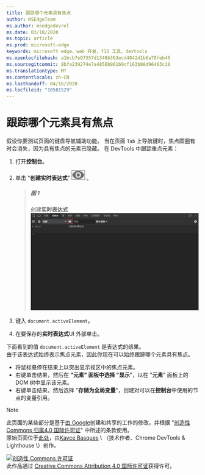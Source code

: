 ```yaml
---
title: 跟踪哪个元素具有焦点
author: MSEdgeTeam
ms.author: msedgedevrel
ms.date: 03/18/2020
ms.topic: article
ms.prod: microsoft-edge
keywords: microsoft edge、web 开发、f12 工具、devtools
ms.openlocfilehash: a1bcb7e97357d1348b363ecd4842d1b6a78feb45
ms.sourcegitcommit: 8bfa239274e7a4856b961b9cf163b08d96463c10
ms.translationtype: MT
ms.contentlocale: zh-CN
ms.lasthandoff: 04/16/2020
ms.locfileid: "10581529"
---
```

<!-- Copyright Kayce Basques 

   Licensed under the Apache License, Version 2.0 (the "License");
   you may not use this file except in compliance with the License.
   You may obtain a copy of the License at

       https://www.apache.org/licenses/LICENSE-2.0

   Unless required by applicable law or agreed to in writing, software
   distributed under the License is distributed on an "AS IS" BASIS,
   WITHOUT WARRANTIES OR CONDITIONS OF ANY KIND, either express or implied.
   See the License for the specific language governing permissions and
   limitations under the License.  -->  





# 跟踪哪个元素具有焦点   



假设你要测试页面的键盘导航辅助功能。  当在页面 `Tab` 上导航键时，焦点圆圈有时会消失，因为具有焦点的元素已隐藏。  在 DevTools 中跟踪重点元素：  

1.  打开**控制台**。  
1.  单击 "**创建实时表达式**" ![ 创建实时表达式 ][ImageCreateIcon] 。  

    > ##### 图 1  
    > 创建**实时表达式**  
    > ![创建实时表达式][ImageLiveExpression]  
    
1.  键入 `document.activeElement`。
1.  在要保存的**实时表达式**UI 外部单击。

下面看到的值 `document.activeElement` 是表达式的结果。  
由于该表达式始终表示焦点元素，因此你现在可以始终跟踪哪个元素具有焦点。  

*   将鼠标悬停在结果上以突出显示视区中的焦点元素。  
*   右键单击结果，然后在 **"元素" 面板中选择 "显示**"，以在 "**元素**" 面板上的 DOM 树中显示该元素。  
*   右键单击结果，然后选择 "**存储为全局变量**"，创建对可以在**控制台**中使用的节点的变量引用。  

<!--## Feedback   -->  



<!-- image links -->  

[ImageCreateIcon]: /microsoft-edge/devtools-guide-chromium/media/create-live-expression-icon.msft.png  

[ImageLiveExpression]: /microsoft-edge/devtools-guide-chromium/media/accessibility-console-create-live-expression-empty.msft.png "图1：创建实时表达式"  

<!-- links -->  

> [!NOTE]
> 此页面的某些部分是基于[由 Google][GoogleSitePolicies]创建和共享的工作的修改，并根据 "[创造性 Commons 归属4.0 国际许可证][CCA4IL]" 中所述的条款使用。  
> 原始页面位于[此处](https://developers.google.com/web/tools/chrome-devtools/accessibility/focus)，由[Kayce Basques][KayceBasques] \ （技术作者、Chrome DevTools & Lighthouse \）创作。  

[![创造性 Commons 许可证][CCby4Image]][CCA4IL]  
此作品通过 [Creative Commons Attribution 4.0 国际许可证][CCA4IL]获得许可。  

[CCA4IL]: https://creativecommons.org/licenses/by/4.0  
[CCby4Image]: https://i.creativecommons.org/l/by/4.0/88x31.png  
[GoogleSitePolicies]: https://developers.google.com/terms/site-policies  
[KayceBasques]: https://developers.google.com/web/resources/contributors/kaycebasques  
